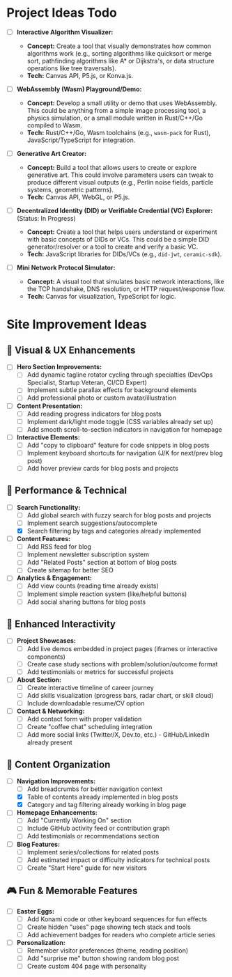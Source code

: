 # Project Ideas Todo

- [ ] **Interactive Algorithm Visualizer:**
    - **Concept:** Create a tool that visually demonstrates how common algorithms work (e.g., sorting algorithms like quicksort or merge sort, pathfinding algorithms like A* or Dijkstra's, or data structure operations like tree traversals).
    - **Tech:** Canvas API, P5.js, or Konva.js.

- [ ] **WebAssembly (Wasm) Playground/Demo:**
    - **Concept:** Develop a small utility or demo that uses WebAssembly. This could be anything from a simple image processing tool, a physics simulation, or a small module written in Rust/C++/Go compiled to Wasm.
    - **Tech:** Rust/C++/Go, Wasm toolchains (e.g., `wasm-pack` for Rust), JavaScript/TypeScript for integration.

- [ ] **Generative Art Creator:**
    - **Concept:** Build a tool that allows users to create or explore generative art. This could involve parameters users can tweak to produce different visual outputs (e.g., Perlin noise fields, particle systems, geometric patterns).
    - **Tech:** Canvas API, WebGL, or P5.js.

- [ ] **Decentralized Identity (DID) or Verifiable Credential (VC) Explorer:** (Status: In Progress)
    - **Concept:** Create a tool that helps users understand or experiment with basic concepts of DIDs or VCs. This could be a simple DID generator/resolver or a tool to create and verify a basic VC.
    - **Tech:** JavaScript libraries for DIDs/VCs (e.g., `did-jwt`, `ceramic-sdk`).

- [ ] **Mini Network Protocol Simulator:**
    - **Concept:** A visual tool that simulates basic network interactions, like the TCP handshake, DNS resolution, or HTTP request/response flow.
    - **Tech:** Canvas for visualization, TypeScript for logic.

# Site Improvement Ideas

## 🎨 Visual & UX Enhancements

- [ ] **Hero Section Improvements:**
    - [ ] Add dynamic tagline rotator cycling through specialties (DevOps Specialist, Startup Veteran, CI/CD Expert)
    - [ ] Implement subtle parallax effects for background elements
    - [ ] Add professional photo or custom avatar/illustration

- [ ] **Content Presentation:**
    - [ ] Add reading progress indicators for blog posts
    - [ ] Implement dark/light mode toggle (CSS variables already set up)
    - [ ] Add smooth scroll-to-section indicators in navigation for homepage

- [ ] **Interactive Elements:**
    - [ ] Add "copy to clipboard" feature for code snippets in blog posts
    - [ ] Implement keyboard shortcuts for navigation (J/K for next/prev blog post)
    - [ ] Add hover preview cards for blog posts and projects

## 🚀 Performance & Technical

- [ ] **Search Functionality:**
    - [ ] Add global search with fuzzy search for blog posts and projects
    - [ ] Implement search suggestions/autocomplete
    - [x] Search filtering by tags and categories already implemented

- [ ] **Content Features:**
    - [ ] Add RSS feed for blog
    - [ ] Implement newsletter subscription system
    - [ ] Add "Related Posts" section at bottom of blog posts
    - [ ] Create sitemap for better SEO

- [ ] **Analytics & Engagement:**
    - [ ] Add view counts (reading time already exists)
    - [ ] Implement simple reaction system (like/helpful buttons)
    - [ ] Add social sharing buttons for blog posts

## 📱 Enhanced Interactivity

- [ ] **Project Showcases:**
    - [ ] Add live demos embedded in project pages (iframes or interactive components)
    - [ ] Create case study sections with problem/solution/outcome format
    - [ ] Add testimonials or metrics for successful projects

- [ ] **About Section:**
    - [ ] Create interactive timeline of career journey
    - [ ] Add skills visualization (progress bars, radar chart, or skill cloud)
    - [ ] Include downloadable resume/CV option

- [ ] **Contact & Networking:**
    - [ ] Add contact form with proper validation
    - [ ] Create "coffee chat" scheduling integration
    - [ ] Add more social links (Twitter/X, Dev.to, etc.) - GitHub/LinkedIn already present

## 🎯 Content Organization

- [ ] **Navigation Improvements:**
    - [ ] Add breadcrumbs for better navigation context
    - [x] Table of contents already implemented in blog posts
    - [x] Category and tag filtering already working in blog page

- [ ] **Homepage Enhancements:**
    - [ ] Add "Currently Working On" section
    - [ ] Include GitHub activity feed or contribution graph
    - [ ] Add testimonials or recommendations section

- [ ] **Blog Features:**
    - [ ] Implement series/collections for related posts
    - [ ] Add estimated impact or difficulty indicators for technical posts
    - [ ] Create "Start Here" guide for new visitors

## 🎮 Fun & Memorable Features

- [ ] **Easter Eggs:**
    - [ ] Add Konami code or other keyboard sequences for fun effects
    - [ ] Create hidden "uses" page showing tech stack and tools
    - [ ] Add achievement badges for readers who complete article series

- [ ] **Personalization:**
    - [ ] Remember visitor preferences (theme, reading position)
    - [ ] Add "surprise me" button showing random blog post
    - [ ] Create custom 404 page with personality
